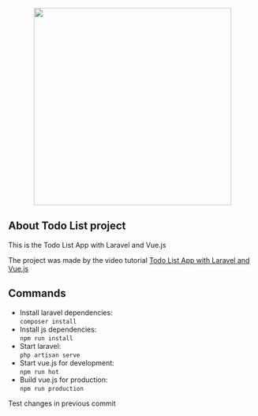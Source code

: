 <p align="center"><a href="https://laravel.com" target="_blank"><img src="https://raw.githubusercontent.com/laravel/art/master/logo-lockup/5%20SVG/2%20CMYK/1%20Full%20Color/laravel-logolockup-cmyk-red.svg" width="400"></a></p>

## About Todo List project
<p>This is the Todo List App with Laravel and Vue.js</p>
<p>The project was made by the video tutorial <a href="https://www.youtube.com/watch?v=UHSipe7pSac">Todo List App with Laravel and Vue.js</a></p>

## Commands
<ul>
    <li>
        Install laravel dependencies:<br>
        <code>composer install</code>
    </li>
    <li>
        Install js dependencies:<br>
        <code>npm run install</code>
    </li>
    <li>
        Start laravel:<br>
        <code>php artisan serve</code>
    </li>
     <li>
         Start vue.js for development:<br>
         <code>npm run hot</code>
     </li>
     <li>
         Build vue.js for production:<br>
         <code>npm run production</code>
     </li>
</ul>


Test changes in previous commit
